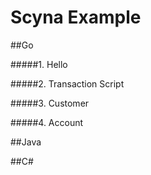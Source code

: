 # Scyna Example

##Go

#####1. Hello

#####2. Transaction Script

#####3. Customer

#####4. Account

##Java

##C#

